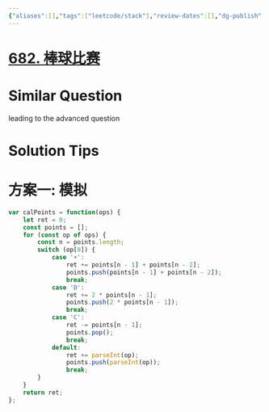 ```yaml
---
{"aliases":[],"tags":["leetcode/stack"],"review-dates":[],"dg-publish":true,"difficulty":"easy","date-created":"2023-05-20-Sat, 9:34:41 pm","date-modified":"2023-05-20-Sat, 9:34:57 pm","permalink":"/programming/basic/leetcode/682. 棒球比赛/","dgPassFrontmatter":true}
---
```



# [682. 棒球比赛](https://leetcode.cn/problems/baseball-game/)

# Similar Question

leading to the advanced question

# Solution Tips

# 方案一: 模拟

```js
var calPoints = function(ops) {
    let ret = 0;
    const points = [];
    for (const op of ops) {
        const n = points.length;
        switch (op[0]) {
            case '+':
                ret += points[n - 1] + points[n - 2];
                points.push(points[n - 1] + points[n - 2]);
                break;
            case 'D':
                ret += 2 * points[n - 1];
                points.push(2 * points[n - 1]);
                break;
            case 'C':
                ret -= points[n - 1];
                points.pop();
                break;
            default:
                ret += parseInt(op);
                points.push(parseInt(op));
                break;
        }
    }
    return ret;
};
```
